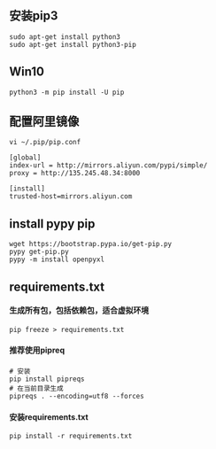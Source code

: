 
## 安装pip3
```
sudo apt-get install python3
sudo apt-get install python3-pip
```

## Win10
```
python3 -m pip install -U pip
```

## 配置阿里镜像
```
vi ~/.pip/pip.conf

[global]
index-url = http://mirrors.aliyun.com/pypi/simple/
proxy = http://135.245.48.34:8000

[install]
trusted-host=mirrors.aliyun.com
```

## install pypy pip
```
wget https://bootstrap.pypa.io/get-pip.py
pypy get-pip.py
pypy -m install openpyxl

```

## requirements.txt
#### 生成所有包，包括依赖包，适合虚拟环境
```
pip freeze > requirements.txt
```

#### 推荐使用pipreq
```
# 安装
pip install pipreqs
# 在当前目录生成
pipreqs . --encoding=utf8 --forces
```

#### 安装requirements.txt
```
pip install -r requirements.txt
```
